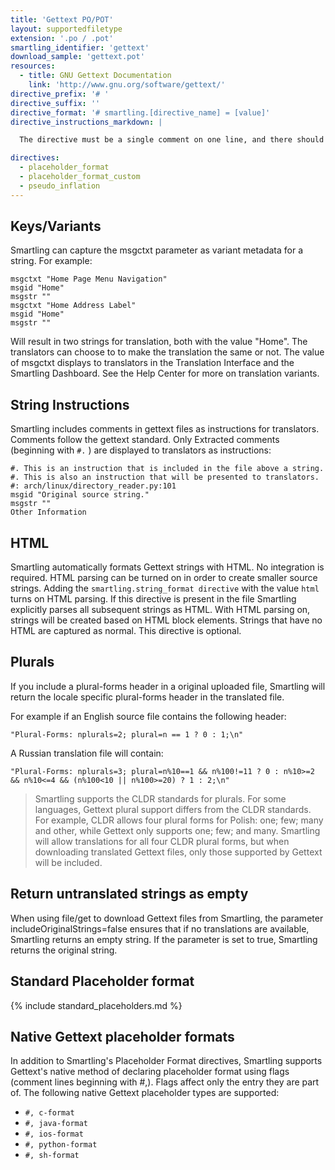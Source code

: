 ```yaml
---
title: 'Gettext PO/POT'
layout: supportedfiletype
extension: '.po / .pot'
smartling_identifier: 'gettext'
download_sample: 'gettext.pot'
resources: 
  - title: GNU Gettext Documentation
    link: 'http://www.gnu.org/software/gettext/'
directive_prefix: '# '
directive_suffix: ''
directive_format: '# smartling.[directive_name] = [value]'
directive_instructions_markdown: |

  The directive must be a single comment on one line, and there should not be any inline trailing symbols after the directive.  Directives apply to all strings that follow them. Directives can be changed throughout the file.

directives:
  - placeholder_format
  - placeholder_format_custom
  - pseudo_inflation
---
```


## Keys/Variants

Smartling can capture the msgctxt parameter as variant metadata for a string. For example:

~~~
msgctxt "Home Page Menu Navigation"
msgid "Home"
msgstr ""
msgctxt "Home Address Label"
msgid "Home"
msgstr ""
~~~

Will result in two strings for translation, both with the value "Home". The translators can choose to to make the translation the same or not. The value of msgctxt displays to translators in the Translation Interface and the Smartling Dashboard. See the Help Center for more on translation variants.


## String Instructions

Smartling includes comments in gettext files as instructions for translators. Comments follow the gettext standard. Only Extracted comments (beginning with `#.` ) are displayed to translators as instructions:
~~~
#. This is an instruction that is included in the file above a string.
#. This is also an instruction that will be presented to translators.
#: arch/linux/directory_reader.py:101
msgid "Original source string."
msgstr ""
Other Information
~~~

## HTML

Smartling automatically formats Gettext strings with HTML. No integration is required. HTML parsing can be turned on in order to create smaller source strings. Adding the `smartling.string_format directive` with the value `html` turns on HTML parsing. If this directive is present in the file Smartling explicitly parses all subsequent strings as HTML. With HTML parsing on, strings will be created based on HTML block elements. Strings that have no HTML are captured as normal. This directive is optional.

## Plurals

If you include a plural-forms header in a original uploaded file, Smartling will return the locale specific plural-forms header in the translated file.

For example if an English source file contains the following header:

~~~
"Plural-Forms: nplurals=2; plural=n == 1 ? 0 : 1;\n"
~~~

A Russian translation file will contain:
~~~
"Plural-Forms: nplurals=3; plural=n%10==1 && n%100!=11 ? 0 : n%10>=2 && n%10<=4 && (n%100<10 || n%100>=20) ? 1 : 2;\n"
~~~

> Smartling supports the CLDR standards for plurals. For some languages, Gettext plural support differs from the CLDR standards. For example, CLDR allows four plural forms for Polish: one; few; many and other, while Gettext only supports one; few; and many. Smartling will allow translations for all four CLDR plural forms, but when downloading translated Gettext files, only those supported by Gettext will be included.

## Return untranslated strings as empty
When using file/get to download Gettext files from Smartling, the parameter includeOriginalStrings=false ensures that if no translations are available, Smartling returns an empty string. If the parameter is set to true, Smartling returns the original string.

## Standard Placeholder format

{% include standard_placeholders.md %} 

## Native Gettext placeholder formats

In addition to Smartling's Placeholder Format directives, Smartling supports Gettext's native method of declaring placeholder format using flags (comment lines beginning with #,). Flags affect only the entry they are part of. The following native Gettext placeholder types are supported:

* `#, c-format`
* `#, java-format`
* `#, ios-format`
* `#, python-format`
* `#, sh-format`